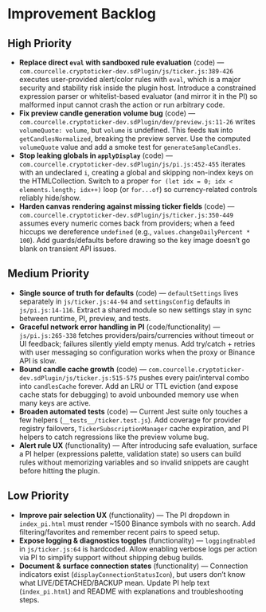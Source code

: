 # Improvement Backlog

## High Priority
- **Replace direct `eval` with sandboxed rule evaluation** (code) — `com.courcelle.cryptoticker-dev.sdPlugin/js/ticker.js:389-426` executes user-provided alert/color rules with `eval`, which is a major security and stability risk inside the plugin host. Introduce a constrained expression parser or whitelist-based evaluator (and mirror it in the PI) so malformed input cannot crash the action or run arbitrary code.
- **Fix preview candle generation volume bug** (code) — `com.courcelle.cryptoticker-dev.sdPlugin/dev/preview.js:11-26` writes `volumeQuote: volume`, but `volume` is undefined. This feeds `NaN` into `getCandlesNormalized`, breaking the preview server. Use the computed `volumeQuote` value and add a smoke test for `generateSampleCandles`.
- **Stop leaking globals in `applyDisplay`** (code) — `com.courcelle.cryptoticker-dev.sdPlugin/js/pi.js:452-455` iterates with an undeclared `i`, creating a global and skipping non-index keys on the HTMLCollection. Switch to a proper `for (let idx = 0; idx < elements.length; idx++)` loop (or `for...of`) so currency-related controls reliably hide/show.
- **Harden canvas rendering against missing ticker fields** (code) — `com.courcelle.cryptoticker-dev.sdPlugin/js/ticker.js:350-449` assumes every numeric comes back from providers; when a feed hiccups we dereference `undefined` (e.g., `values.changeDailyPercent * 100`). Add guards/defaults before drawing so the key image doesn’t go blank on transient API issues.

## Medium Priority
- **Single source of truth for defaults** (code) — `defaultSettings` lives separately in `js/ticker.js:44-94` and `settingsConfig` defaults in `js/pi.js:14-116`. Extract a shared module so new settings stay in sync between runtime, PI, preview, and tests.
- **Graceful network error handling in PI** (code/functionality) — `js/pi.js:265-338` fetches providers/pairs/currencies without timeout or UI feedback; failures silently yield empty menus. Add try/catch + retries with user messaging so configuration works when the proxy or Binance API is slow.
- **Bound candle cache growth** (code) — `com.courcelle.cryptoticker-dev.sdPlugin/js/ticker.js:515-575` pushes every pair/interval combo into `candlesCache` forever. Add an LRU or TTL eviction (and expose cache stats for debugging) to avoid unbounded memory use when many keys are active.
- **Broaden automated tests** (code) — Current Jest suite only touches a few helpers (`__tests__/ticker.test.js`). Add coverage for provider registry failovers, `TickerSubscriptionManager` cache expiration, and PI helpers to catch regressions like the preview volume bug.
- **Alert rule UX** (functionality) — After introducing safe evaluation, surface a PI helper (expressions palette, validation state) so users can build rules without memorizing variables and so invalid snippets are caught before hitting the plugin.

## Low Priority
- **Improve pair selection UX** (functionality) — The PI dropdown in `index_pi.html` must render ~1500 Binance symbols with no search. Add filtering/favorites and remember recent pairs to speed setup.
- **Expose logging & diagnostics toggles** (functionality) — `loggingEnabled` in `js/ticker.js:64` is hardcoded. Allow enabling verbose logs per action via PI to simplify support without shipping debug builds.
- **Document & surface connection states** (functionality) — Connection indicators exist (`displayConnectionStatusIcon`), but users don’t know what LIVE/DETACHED/BACKUP mean. Update PI help text (`index_pi.html`) and README with explanations and troubleshooting steps.
